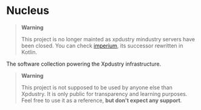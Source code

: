 # Nucleus

> **Warning**
> 
> This project is no longer mainted as xpdustry mindustry servers have been closed.
> You can check [imperium](https://github.com/xpdustry/imperium), its successor rewritten in Kotlin.

The software collection powering the Xpdustry infrastructure.

> **Warning**
> 
> This project is not supposed to be used by anyone else than Xpdustry.
> It is only public for transparency and learning purposes.
> Feel free to use it as a reference, **but don't expect any support**.
